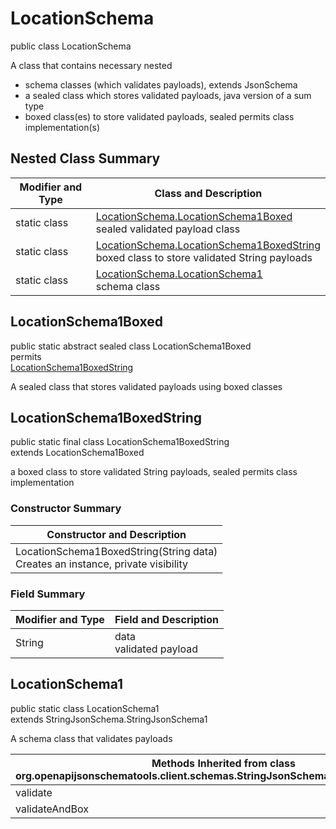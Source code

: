 # LocationSchema
public class LocationSchema

A class that contains necessary nested
- schema classes (which validates payloads), extends JsonSchema
- a sealed class which stores validated payloads, java version of a sum type
- boxed class(es) to store validated payloads, sealed permits class implementation(s)

## Nested Class Summary
| Modifier and Type | Class and Description |
| ----------------- | ---------------------- |
| static class | [LocationSchema.LocationSchema1Boxed](#locationschema1boxed)<br> sealed validated payload class |
| static class | [LocationSchema.LocationSchema1BoxedString](#locationschema1boxedstring)<br> boxed class to store validated String payloads |
| static class | [LocationSchema.LocationSchema1](#locationschema1)<br> schema class |

## LocationSchema1Boxed
public static abstract sealed class LocationSchema1Boxed<br>
permits<br>
[LocationSchema1BoxedString](#locationschema1boxedstring)

A sealed class that stores validated payloads using boxed classes

## LocationSchema1BoxedString
public static final class LocationSchema1BoxedString<br>
extends LocationSchema1Boxed

a boxed class to store validated String payloads, sealed permits class implementation

### Constructor Summary
| Constructor and Description |
| --------------------------- |
| LocationSchema1BoxedString(String data)<br>Creates an instance, private visibility |

### Field Summary
| Modifier and Type | Field and Description |
| ----------------- | ---------------------- |
| String | data<br>validated payload |

## LocationSchema1
public static class LocationSchema1<br>
extends StringJsonSchema.StringJsonSchema1

A schema class that validates payloads

| Methods Inherited from class org.openapijsonschematools.client.schemas.StringJsonSchema.StringJsonSchema1 |
| ------------------------------------------------------------------ |
| validate                                                           |
| validateAndBox                                                     |
